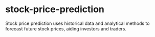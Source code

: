 # stock-price-prediction
Stock price prediction uses historical data and analytical methods to forecast future stock prices, aiding investors and traders.
